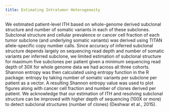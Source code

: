 ```yaml
---
title: Estimating Intratumor Heterogeneity
---
```


We estimated patient-level ITH based on whole-genome derived subclonal structure and number of somatic variants in each of these subclones. Subclonal structure and cellular prevalence or cancer cell fraction of each tumor subclone (and underlying somatic variants) was derived using TITAN allele-specific copy number calls. Since accuracy of inferred subclonal structure depends largely on sequencing read depth and number of somatic variants per inferred subclone, we limited estimation of subclonal structure for maximum five subclones per patient given a minimum sequencing read depth of 30X for whole genome data we had across all three cohorts. Shannon entropy was then calculated using entropy function in the R package: entropy by taking number of somatic variants per subclone per patient as a vector. A resulting Shannon entropy value was used to plot figures along with cancer cell fraction and number of clones derived per patient. We acknowledge that our estimation of ITH and resolving subclonal structure can be improved with higher depth of sequencing (100X or more) to detect subclonal structures (number of clones) (Deshwar et al., 2015).
